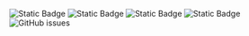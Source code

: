 ![Static Badge](https://img.shields.io/badge/blacklists-60-000000) ![Static Badge](https://img.shields.io/badge/blacklisted-3107920-cc0000) ![Static Badge](https://img.shields.io/badge/whitelisted-2244-00CC00) ![Static Badge](https://img.shields.io/badge/streaming_blacklist-28107-000000) ![GitHub issues](https://img.shields.io/github/issues/fabriziosalmi/blacklists)
